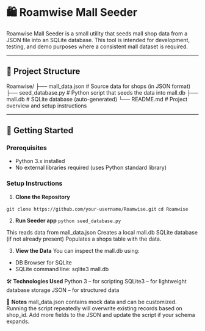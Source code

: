 # 🛍️ Roamwise Mall Seeder

Roamwise Mall Seeder is a small utility that seeds mall shop data from a JSON file
into an SQLite database. This tool is intended for development, testing, and demo purposes where a consistent mall dataset is required.

---

## 📁 Project Structure

Roamwise/
├── mall_data.json # Source data for shops (in JSON format)
├── seed_database.py # Python script that seeds the data into mall.db
├── mall.db # SQLite database (auto-generated)
└── README.md # Project overview and setup instructions


---

## 🚀 Getting Started

### Prerequisites

- Python 3.x installed
- No external libraries required (uses Python standard library)

### Setup Instructions

1. **Clone the Repository**

```git clone https://github.com/your-username/Roamwise.git```
```cd Roamwise```

2. **Run Seeder app**
```python seed_database.py```

This reads data from mall_data.json
Creates a local mall.db SQLite database (if not already present)
Populates a shops table with the data.

3. **View the Data**
You can inspect the mall.db using:
- DB Browser for SQLite
- SQLite command line:
sqlite3 mall.db

🛠️ **Technologies Used**
Python 3 – for scripting
SQLite3 – for lightweight database storage
JSON – for structured data

📌 **Notes**
mall_data.json contains mock data and can be customized.
Running the script repeatedly will overwrite existing records based on shop_id.
Add more fields to the JSON and update the script if your schema expands.



